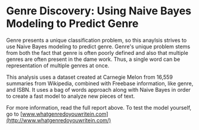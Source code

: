 # Genre Discovery: Using Naive Bayes Modeling to Predict Genre

Genre presents a unique classification problem, so this anaylsis strives to use Naive Bayes modeling to predict genre. Genre's unique problem stems from both the fact that genre is often poorly defined and also that multiple genres are often present in the dame work. Thus, a single word can be representation of multiple genres at once.

This analysis uses a dataset created at Carnegie Melon from 16,559 summaries from Wikipedia, combined with Freebase information, like genre, and ISBN. It uses a bag of words approach along with Naive Bayes in order to create a fast model to analyze new pieces of text. 

For more information, read the full report above. To test the model yourself, go to [www.whatgenredoyouwritein.com](http://www.whatgenredoyouwritein.com/)
